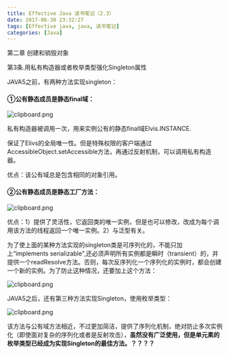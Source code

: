 ```yaml
---
title: Effective Java 读书笔记（2.3）
date: 2017-06-30 23:32:27
tags: [Effective java, java, 读书笔记]
categories: [Java]
---
```


第二章 创建和销毁对象

第3条.用私有构造器或者枚举类型强化Singleton属性

JAVA5之前，有两种方法实现singleton：

#### ①公有静态成员是**静态final域：**

![clipboard.png](http://ovwunej09.bkt.clouddn.com/EF07.png)

私有构造器被调用一次，用来实例公有的静态final域Elvis.INSTANCE.

保证了Elivs的全局唯一性。但是特殊权限的客户端通过AccessibleObject.setAccessible方法，再通过反射机制，可以调用私有构造器。

优点：该公有域总是包含相同的对象引用。

#### ②公有静态成员是**静态工厂方法：**

![clipboard.png](http://ovwunej09.bkt.clouddn.com/EF08.png)

优点：1）提供了灵活性，它返回类的唯一实例，但是也可以修改，改成为每个调用该方法的线程返回一个唯一实例。2）与泛型有关。

为了使上面的某种方法实现的singleton类是可序列化的，不能只加上“implements
serializable",还必须声明所有实例都是瞬时（transient）的，并提供一个readResolve方法。否则，每次反序列化一个序列化的实例时，都会创建一个新的实例。为了防止这种情况，还要加上这个方法：

![clipboard.png](http://ovwunej09.bkt.clouddn.com/EF09.png)

JAVA5之后，还有第三种方法实现Singleton，使用枚举类型：

![clipboard.png](http://ovwunej09.bkt.clouddn.com/EF10.png)

该方法与公有域方法相近，不过更加简洁，提供了序列化机制，绝对防止多次实例化（即使面对复杂的序列化或者是反射攻击），**虽然没有广泛使用，但是单元素的枚举类型已经成为实现Singleton的最佳方法。？？？？**